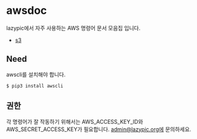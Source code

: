 # awsdoc

lazypic에서 자주 사용하는 AWS 명령어 문서 모음집 입니다.

- [s3](docs/s3.md)

## Need
awscli를 설치해야 합니다.
```
$ pip3 install awscli
```

## 권한
각 명령어가 잘 작동하기 위해서는 AWS_ACCESS_KEY_ID와 AWS_SECRET_ACCESS_KEY가 필요합니다.
admin@lazypic.org에 문의하세요.

